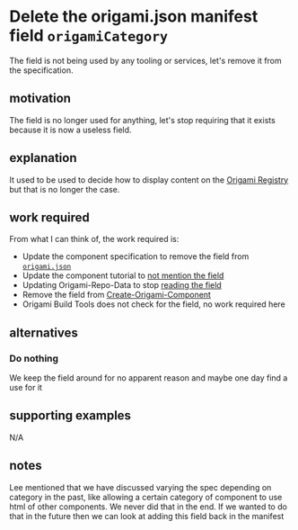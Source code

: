 # Delete the origami.json manifest field `origamiCategory`

The field is not being used by any tooling or services, let's remove it from the specification.

## motivation

The field is no longer used for anything, let's stop requiring that it exists because it is now a useless field.

## explanation

It used to be used to decide how to display content on the [Origami Registry](https://registry.origami.ft.com/) but that is no longer the case.


## work required

From what I can think of, the work required is:

- Update the component specification to remove the field from [`origami.json`](https://github.com/Financial-Times/origami-website/blob/c70e43a0fa06c0629de4e576d31f31885ecce5be/_specification-v1/manifest.md#origamicategory)
- Update the component tutorial to [not mention the field](https://github.com/Financial-Times/origami-website/blob/9e001a0d5faf7483bb7587fbb8094dc84dbe060e/_tutorials/new-component/create-a-new-component-part-1.md#component-category)
- Updating Origami-Repo-Data to stop [reading the field](https://github.com/Financial-Times/origami-repo-data/blob/c5a022d0682ed2b0620ba10451e8bea4f8ae7612/models/version.js#L298-L304)
- Remove the field from [Create-Origami-Component](https://github.com/Financial-Times/create-origami-component/blob/52c742defec27b39e67b47f7768cd70314366237/src/prompts/questions.js#L90)
- Origami Build Tools does not check for the field, no work required here

## alternatives

### Do nothing

We keep the field around for no apparent reason and maybe one day find a use for it


## supporting examples

N/A

## notes

Lee mentioned that we have discussed varying the spec depending on category in the past, like allowing a certain category of component to use html of other components.
We never did that in the end. If we wanted to do that in the future then we can look at adding this field back in the manifest
